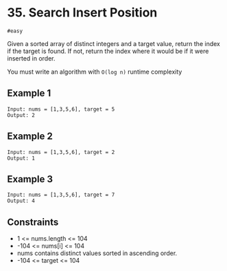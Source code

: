 # 35. Search Insert Position

`#easy`

Given a sorted array of distinct integers and a target value, return the index if the target is found. If not, return the index where it would be if it were inserted in order.

You must write an algorithm with `O(log n)` runtime complexity

## Example 1

```
Input: nums = [1,3,5,6], target = 5
Output: 2
```

## Example 2

```
Input: nums = [1,3,5,6], target = 2
Output: 1
```

## Example 3

```
Input: nums = [1,3,5,6], target = 7
Output: 4
```

## Constraints

- 1 <= nums.length <= 104
- -104 <= nums[i] <= 104
- nums contains distinct values sorted in ascending order.
- -104 <= target <= 104